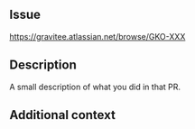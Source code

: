 ## Issue

https://gravitee.atlassian.net/browse/GKO-XXX

## Description

A small description of what you did in that PR.

## Additional context

<!-- Add any other context about the PR here -->
<!-- It can be links to other PRs or docs or drawing -->
<!-- Or reproduction steps in case of bug fix -->

